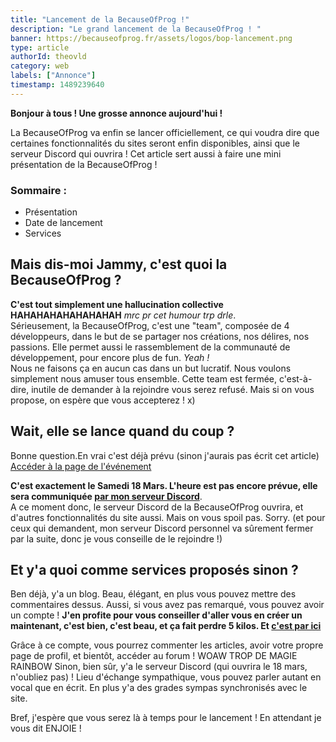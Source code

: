 ```yaml
---
title: "Lancement de la BecauseOfProg !"
description: "Le grand lancement de la BecauseOfProg ! "
banner: https://becauseofprog.fr/assets/logos/bop-lancement.png
type: article
authorId: theovld
category: web
labels: ["Annonce"]
timestamp: 1489239640
---
```


**Bonjour à tous ! Une grosse annonce aujourd'hui !** 

La BecauseOfProg va enfin se lancer officiellement, ce qui voudra dire que certaines fonctionnalités du sites seront enfin disponibles, ainsi que le serveur Discord qui ouvrira ! Cet article sert aussi à faire une mini présentation de la BecauseOfProg !

### Sommaire :

* Présentation
* Date de lancement
* Services


Mais dis-moi Jammy, c'est quoi la BecauseOfProg ?
-------------------------------------------------

**C'est tout simplement une hallucination collective HAHAHAHAHAHAHAHAH** *mrc pr cet humour trp drle*.    
Sérieusement, la BecauseOfProg, c'est une "team", composée de 4 développeurs, dans le but de se partager nos créations, nos délires, nos passions. Elle permet aussi le rassemblement de la communauté de développement, pour encore plus de fun. *Yeah !*  
Nous ne faisons ça en aucun cas dans un but lucratif. Nous voulons simplement nous amuser tous ensemble. Cette team est fermée, c'est-à-dire, inutile de demander à la rejoindre vous serez refusé. Mais si on vous propose, on espère que vous accepterez ! x)

Wait, elle se lance quand du coup ?
-----------------------------------

Bonne question.En vrai c'est déjà prévu (sinon j'aurais pas écrit cet article) [Accéder à la page de l'événement](https://becauseofprog.cf/events)

**C'est exactement le Samedi 18 Mars. L'heure est pas encore prévue, elle sera communiquée [par mon serveur Discord](http://discord.gg/eeSXyzB)**.  
A ce moment donc, le serveur Discord de la BecauseOfProg ouvrira, et d'autres fonctionnalités du site aussi. Mais on vous spoil pas. Sorry. (et pour ceux qui demandent, mon serveur Discord personnel va sûrement fermer par la suite, donc je vous conseille de le rejoindre !)

Et y'a quoi comme services proposés sinon ?
-------------------------------------------

Ben déjà, y'a un blog. Beau, élégant, en plus vous pouvez mettre des commentaires dessus. Aussi, si vous avez pas remarqué, vous pouvez avoir un compte ! **J'en profite pour vous conseiller d'aller vous en créer un maintenant, c'est bien, c'est beau, et ça fait perdre 5 kilos. Et [c'est par ici](https://becauseofprog.cf/account)** 

Grâce à ce compte, vous pourrez commenter les articles, avoir votre propre page de profil, et bientôt, accéder au forum ! WOAW TROP DE MAGIE RAINBOW Sinon, bien sûr, y'a le serveur Discord (qui ouvrira le 18 mars, n'oubliez pas) ! Lieu d'échange sympathique, vous pouvez parler autant en vocal que en écrit. En plus y'a des grades sympas synchronisés avec le site.

Bref, j'espère que vous serez là à temps pour le lancement ! En attendant je vous dit ENJOIE !

 

